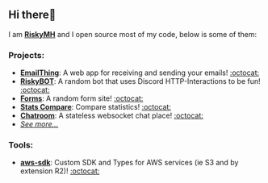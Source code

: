 ## Hi there👋
I am [**RiskyMH**](https://riskymh.dev) and I open source most of my code, below is some of them:

### Projects: 
* [**EmailThing**](https://emailthing.app/home): A web app for receiving and sending your emails! [:octocat:](https://github.com/RiskyMH/EmailThing)
* [**RiskyBOT**](https://bot.riskymh.dev): A random bot that uses Discord HTTP-Interactions to be fun! [:octocat:](https://github.com/RiskyMH/RiskyBOT)
* [**Forms**](https://github.com/RiskyMH/Forms): A random form site! [:octocat:](https://github.com/RiskyMH/Forms)
* [**Stats Compare**](https://stats.riskymh.dev): Compare statistics! [:octocat:](https://github.com/RiskyMH/Stats)
* [**Chatroom**](https://chatroom.riskymh.dev): A stateless websocket chat place! [:octocat:](https://github.com/RiskyMH/Chatroom)
* [*See more...*](https://github.com/stars/RiskyMH/lists/my-projects)

### Tools:
* [**aws-sdk**](https://github.com/RiskyMH/aws-sdk): Custom SDK and Types for AWS services (ie S3 and by extension R2)! [:octocat:](https://github.com/RiskyMH/aws-sdk)


<!--
**RiskyMH/RiskyMH** is a ✨ _special_ ✨ repository because its `README.md` (this file) appears on your GitHub profile.

Here are some ideas to get you started:

- 🔭 I’m currently working on ...
- 🌱 I’m currently learning ...
- 👯 I’m looking to collaborate on ...
- 🤔 I’m looking for help with ...
- 💬 Ask me about ...
- 📫 How to reach me: ...
- 😄 Pronouns: ...
- ⚡ Fun fact: ...
-->
